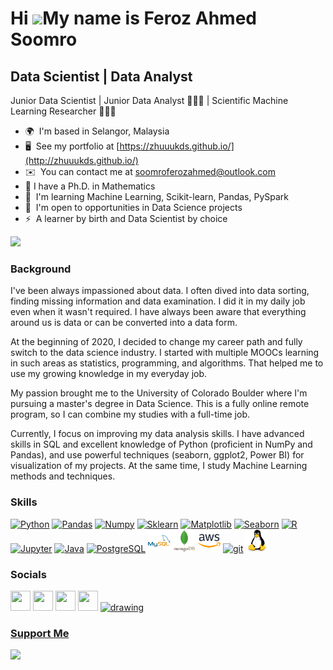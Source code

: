 Hi ![](https://user-images.githubusercontent.com/18350557/176309783-0785949b-9127-417c-8b55-ab5a4333674e.gif)My name is Feroz Ahmed Soomro
=====================================================================================================================================

Data Scientist | Data Analyst
-----------------------------

Junior Data Scientist | Junior Data Analyst 👨🏻‍💻 | Scientific Machine Learning Researcher 👨🏻‍🎓

* 🌍  I'm based in Selangor, Malaysia
* 🖥️  See my portfolio at [https://zhuuukds.github.io/](http://zhuuukds.github.io/)
* ✉️  You can contact me at [soomroferozahmed@outlook.com](mailto:soomroferozahmed@outlook.com)
* 🌱  I have a Ph.D. in Mathematics
* 🧠  I'm learning Machine Learning, Scikit-learn, Pandas, PySpark
* 🤝  I'm open to opportunities in Data Science projects
* ⚡  A learner by birth and Data Scientist by choice

<a href="[https://www.twitter.com/zhuuukds](https://www.youtube.com/channel/UCOICCRiK9jZXCB1cFkGNYCg)" target="_blank" rel="noreferrer"><img
src="https://img.shields.io/Youtube/follow/ferozahmedsoomro?logo=twitter&style=for-the-badge&color=0891b2&labelColor=1c1917"
/></a>

### Background

I've been always impassioned about data. I often dived into data sorting, finding missing information and data examination. I did it in my daily job even when it wasn't required. I have always been aware that everything around us is data or can be converted into a data form. 

At the beginning of 2020, I decided to change my career path and fully switch to the data science industry. I started with multiple MOOCs learning in such areas as statistics, programming, and algorithms. That helped me to use my growing knowledge in my everyday job.

My passion brought me to the University of Colorado Boulder where I'm pursuing a master's degree in Data Science. This is a fully online remote program, so I can combine my studies with a full-time job.

Currently, I focus on improving my data analysis skills. I have advanced skills in SQL and excellent knowledge of Python (proficient in NumPy and Pandas), and use powerful techniques (seaborn, ggplot2, Power BI) for visualization of my projects. At the same time, I study Machine Learning methods and techniques.


### Skills


<p align="left">
<a href="https://www.python.org/" target="_blank" rel="noreferrer"><img src="https://raw.githubusercontent.com/danielcranney/readme-generator/main/public/icons/skills/python-colored.svg" width="36" height="36" alt="Python" /></a>
<a href="https://pandas.pydata.org/" target="_blank" rel="noreferrer"><img src="https://pbs.twimg.com/profile_images/1187765724451868673/uVw1PWA7_400x400.png" width="40" height="40" alt="Pandas" /></a>
<a href="https://numpy.org/" target="_blank" rel="noreferrer"><img src="https://numpy.org/images/logo.svg" width="36" height="36" alt="Numpy" /></a>
<a href="https://scikit-learn.org/stable/" target="_blank" rel="noreferrer"><img src="https://scikit-learn.org/stable/_static/scikit-learn-logo-small.png" width="80" height="32" alt="Sklearn" /></a>
<a href="https://matplotlib.org/" target="_blank" rel="noreferrer"><img src="https://matplotlib.org/_static/images/logo2.svg" width="90" height="36" alt="Matplotlib" /></a>
<a href="https://seaborn.pydata.org/" target="_blank" rel="noreferrer"><img src="https://seaborn.pydata.org/_static/logo-wide-lightbg.svg" width="90" height="36" alt="Seaborn" /></a>
<a href="https://www.r-project.org/" target="_blank" rel="noreferrer"><img src="https://www.r-project.org/Rlogo.png" width="36" height="36" alt="R" /></a>
<a href="https://jupyter.org/" target="_blank" rel="noreferrer"><img src="https://pbs.twimg.com/profile_images/954072623410917376/fGBUdNf__400x400.jpg" width="45" height="40" alt="Jupyter" /></a>
<a href="https://www.oracle.com/java/" target="_blank" rel="noreferrer"><img src="https://raw.githubusercontent.com/danielcranney/readme-generator/main/public/icons/skills/java-colored.svg" width="36" height="36" alt="Java" /></a>
<a href="https://www.postgresql.org/" target="_blank" rel="noreferrer"><img src="https://raw.githubusercontent.com/danielcranney/readme-generator/main/public/icons/skills/postgresql-colored.svg" width="36" height="36" alt="PostgreSQL" /></a>
<a href="https://www.mysql.com/" target="_blank" rel="noreferrer"><img src="https://raw.githubusercontent.com/devicons/devicon/master/icons/mysql/mysql-original-wordmark.svg" width="36" height="36" alt="MySQL" /></a>
<a href="https://www.mongodb.com/" target="_blank" rel="noreferrer"><img src="https://raw.githubusercontent.com/devicons/devicon/master/icons/mongodb/mongodb-original-wordmark.svg" width="36" height="36" alt="MongoDB" /></a>
<a href="https://aws.amazon.com/" target="_blank" rel="noreferrer"><img src="https://raw.githubusercontent.com/devicons/devicon/master/icons/amazonwebservices/amazonwebservices-original-wordmark.svg" width="36" height="36" alt="AWS" /></a>
<a href="https://git-scm.com/" target="_blank" rel="noreferrer"><img src="https://camo.githubusercontent.com/fbfcb9e3dc648adc93bef37c718db16c52f617ad055a26de6dc3c21865c3321d/68747470733a2f2f7777772e766563746f726c6f676f2e7a6f6e652f6c6f676f732f6769742d73636d2f6769742d73636d2d69636f6e2e737667" width="36" height="36" alt="git" /></a>
<a href="https://www.linux.org/" target="_blank" rel="noreferrer"><img src="https://raw.githubusercontent.com/devicons/devicon/master/icons/linux/linux-original.svg" width="36" height="36" alt="Linux" /></a>
</p>


### Socials

<p align="left"> <a href="https://www.facebook.com/zhuuukds" target="_blank" rel="noreferrer"><img src="https://raw.githubusercontent.com/danielcranney/readme-generator/main/public/icons/socials/facebook.svg" width="32" height="32" /></a> <a href="https://www.github.com/zhuuukds" target="_blank" rel="noreferrer"><img src="https://raw.githubusercontent.com/danielcranney/readme-generator/main/public/icons/socials/github.svg" width="32" height="32" /></a> <a href="https://www.linkedin.com/in/zhuuukds" target="_blank" rel="noreferrer"><img src="https://raw.githubusercontent.com/danielcranney/readme-generator/main/public/icons/socials/linkedin.svg" width="32" height="32" /></a> <a href="https://www.twitter.com/zhuuukds" target="_blank" rel="noreferrer"><img src="https://raw.githubusercontent.com/danielcranney/readme-generator/main/public/icons/socials/twitter.svg" width="32" height="32" /></a>  <a href="https://www.kaggle.com/zhuuukds"><img src="https://res.cloudinary.com/importdata/image/upload/v1595012924/kaggle_ksaktb.png" alt="drawing" width="75"/>
</p>

### Support Me

<a href="https://www.buymeacoffee.com/zhuuukds"><img src="https://cdn.buymeacoffee.com/buttons/v2/default-yellow.png" width="200" /></a>




<!---
ZhuuukDS/ZhuuukDS is a ✨ special ✨ repository because its `README.md` (this file) appears on your GitHub profile.
You can click the Preview link to take a look at your changes.
--->

